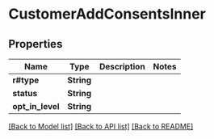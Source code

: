 # CustomerAddConsentsInner

## Properties

Name | Type | Description | Notes
------------ | ------------- | ------------- | -------------
**r#type** | **String** |  | 
**status** | **String** |  | 
**opt_in_level** | **String** |  | 

[[Back to Model list]](../README.md#documentation-for-models) [[Back to API list]](../README.md#documentation-for-api-endpoints) [[Back to README]](../README.md)



